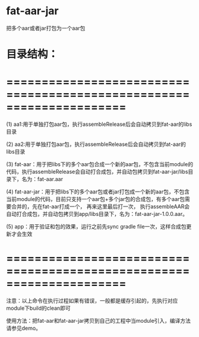 # fat-aar-jar
把多个aar或者jar打包为一个aar包

目录结构：
=====================================================================
=====================================================================
=====================================================================

(1) aa1:用于单独打包aar包，执行assembleRelease后会自动拷贝到fat-aar的libs目录

(2) aa2:用于单独打包aar包，执行assembleRelease后会自动拷贝到fat-aar的libs目录

(3) fat-aar：用于把libs下的多个aar包合成一个新的aar包，不包含当前module的代码，执行assembleRelease会自动打合成包，并自动包拷贝到fat-aar-jar/libs目录下，名为：fat-aar.aar

(4) fat-aar-jar：用于把libs下的多个aar包或者jar打包成一个新的aar包，不包含当前module的代码，目前只支持一个aar包+多个jar包的合成包，有多个aar包需要合并的，先在fat-aar打成一个， 再来这里最后打一次， 执行assembleAAR会自动打合成包，并自动包拷贝到app/libs目录下，名为：fat-aar-jar-1.0.0.aar。

(5) app：用于验证和包的效果，运行之前先sync gradle file一次，这样合成包更新才会生效


=====================================================================
=====================================================================
注意：以上命令在执行过程如果有错误，一般都是缓存引起的，先执行对应module下build的clean即可

使用方法：把fat-aar和fat-aar-jar拷贝到自己的工程中当module引入，编译方法请参见demo。





